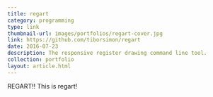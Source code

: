 ```yaml
---
title: regart
category: programming
type: link
thumbnail-url: images/portfolios/regart-cover.jpg
link: https://github.com/tiborsimon/regart
date: 2016-07-23
description: The responsive register drawing command line tool.
collection: portfolio
layout: article.html
---
```


REGART!! This is regart!
